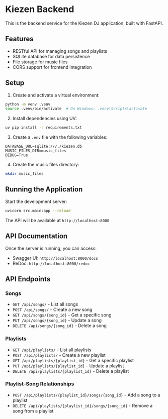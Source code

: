 # Kiezen Backend

This is the backend service for the Kiezen DJ application, built with FastAPI.

## Features

- RESTful API for managing songs and playlists
- SQLite database for data persistence
- File storage for music files
- CORS support for frontend integration

## Setup

1. Create and activate a virtual environment:
```bash
python -m venv .venv
source .venv/bin/activate  # On Windows: .venv\Scripts\activate
```

2. Install dependencies using UV:
```bash
uv pip install -r requirements.txt
```

3. Create a `.env` file with the following variables:
```
DATABASE_URL=sqlite:///./kiezen.db
MUSIC_FILES_DIR=music_files
DEBUG=True
```

4. Create the music files directory:
```bash
mkdir music_files
```

## Running the Application

Start the development server:
```bash
uvicorn src.main:app --reload
```

The API will be available at `http://localhost:8000`

## API Documentation

Once the server is running, you can access:
- Swagger UI: `http://localhost:8000/docs`
- ReDoc: `http://localhost:8000/redoc`

## API Endpoints

### Songs
- `GET /api/songs/` - List all songs
- `POST /api/songs/` - Create a new song
- `GET /api/songs/{song_id}` - Get a specific song
- `PUT /api/songs/{song_id}` - Update a song
- `DELETE /api/songs/{song_id}` - Delete a song

### Playlists
- `GET /api/playlists/` - List all playlists
- `POST /api/playlists/` - Create a new playlist
- `GET /api/playlists/{playlist_id}` - Get a specific playlist
- `PUT /api/playlists/{playlist_id}` - Update a playlist
- `DELETE /api/playlists/{playlist_id}` - Delete a playlist

### Playlist-Song Relationships
- `POST /api/playlists/{playlist_id}/songs/{song_id}` - Add a song to a playlist
- `DELETE /api/playlists/{playlist_id}/songs/{song_id}` - Remove a song from a playlist
